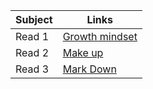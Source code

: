 

| Subject         | Links                                                           |
 -----------------|-----------------------------------------------------------------
| Read 1          |[Growth mindset](https://hananalmomani.github.io/Growth-mindset/)|              
| Read 2          |[Make up](https://hananalmomani.github.io/MakeUp/)               |      
|Read 3           |[Mark Down](https://hananalmomani.github.io/MarkDown/)           | 
